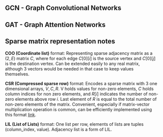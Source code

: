 ## GCN - Graph Convolutional Networks

## GAT - Graph Attention Networks

## Sparse matrix representation notes
**COO (Coordinate list)** format: Representing sparse adjacency matrix as a $(2, E)$ matrix $C$, where for each edge $C[0][i]$ is the source vertex and $C[0][j]$ is the destination vertex. Can be extended easily to any real matrix, although 3 vectors would be needed in that case to keep values themselves.

**CSR (Compressed sparse row)** format: Encodes a sparse matrix with 3 one dimensional arrays, $V, C, R$. V holds values for non-zero elements, $C$ holds column indices for non zero elements, and $R[i]$ indicates the number of non-zero elements above row $i$. Last element of $R$ is equal to the total number of non-zero elements of the matrix. Convenient, especially if matrix-vector multiplication operation is common, can be efficiently implemented using this format [link](https://www.netlib.org/utk/people/JackDongarra/etemplates/node382.html).

**LIL (List of Lists)** format: One list per row, elements of lists are tuples (column_index, value). Adjacency list is a form of LIL.